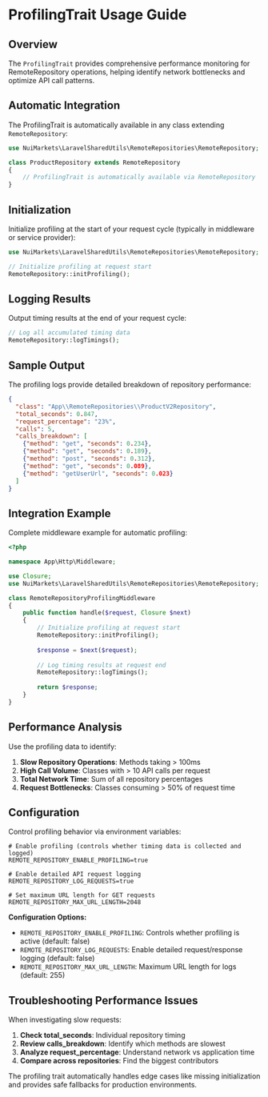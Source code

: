 # ProfilingTrait Usage Guide

## Overview

The `ProfilingTrait` provides comprehensive performance monitoring for RemoteRepository operations, helping identify network bottlenecks and optimize API call patterns.

## Automatic Integration

The ProfilingTrait is automatically available in any class extending `RemoteRepository`:

```php
use NuiMarkets\LaravelSharedUtils\RemoteRepositories\RemoteRepository;

class ProductRepository extends RemoteRepository 
{
    // ProfilingTrait is automatically available via RemoteRepository
}
```

## Initialization

Initialize profiling at the start of your request cycle (typically in middleware or service provider):

```php
use NuiMarkets\LaravelSharedUtils\RemoteRepositories\RemoteRepository;

// Initialize profiling at request start
RemoteRepository::initProfiling();
```

## Logging Results

Output timing results at the end of your request cycle:

```php
// Log all accumulated timing data
RemoteRepository::logTimings();
```

## Sample Output

The profiling logs provide detailed breakdown of repository performance:

```json
{
  "class": "App\\RemoteRepositories\\ProductV2Repository",
  "total_seconds": 0.847,
  "request_percentage": "23%",
  "calls": 5,
  "calls_breakdown": [
    {"method": "get", "seconds": 0.234},
    {"method": "get", "seconds": 0.189},
    {"method": "post", "seconds": 0.312},
    {"method": "get", "seconds": 0.089},
    {"method": "getUserUrl", "seconds": 0.023}
  ]
}
```

## Integration Example

Complete middleware example for automatic profiling:

```php
<?php

namespace App\Http\Middleware;

use Closure;
use NuiMarkets\LaravelSharedUtils\RemoteRepositories\RemoteRepository;

class RemoteRepositoryProfilingMiddleware
{
    public function handle($request, Closure $next)
    {
        // Initialize profiling at request start
        RemoteRepository::initProfiling();
        
        $response = $next($request);
        
        // Log timing results at request end
        RemoteRepository::logTimings();
        
        return $response;
    }
}
```

## Performance Analysis

Use the profiling data to identify:

1. **Slow Repository Operations**: Methods taking > 100ms
2. **High Call Volume**: Classes with > 10 API calls per request  
3. **Total Network Time**: Sum of all repository percentages
4. **Request Bottlenecks**: Classes consuming > 50% of request time

## Configuration

Control profiling behavior via environment variables:

```env
# Enable profiling (controls whether timing data is collected and logged)
REMOTE_REPOSITORY_ENABLE_PROFILING=true

# Enable detailed API request logging
REMOTE_REPOSITORY_LOG_REQUESTS=true

# Set maximum URL length for GET requests
REMOTE_REPOSITORY_MAX_URL_LENGTH=2048
```

**Configuration Options:**
- `REMOTE_REPOSITORY_ENABLE_PROFILING`: Controls whether profiling is active (default: false)
- `REMOTE_REPOSITORY_LOG_REQUESTS`: Enable detailed request/response logging (default: false)
- `REMOTE_REPOSITORY_MAX_URL_LENGTH`: Maximum URL length for logs (default: 255)

## Troubleshooting Performance Issues

When investigating slow requests:

1. **Check total_seconds**: Individual repository timing
2. **Review calls_breakdown**: Identify which methods are slowest
3. **Analyze request_percentage**: Understand network vs application time
4. **Compare across repositories**: Find the biggest contributors

The profiling trait automatically handles edge cases like missing initialization and provides safe fallbacks for production environments.